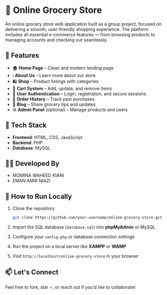 # 🛒 Online Grocery Store

An online grocery store web application built as a group project, focused on delivering a smooth, user-friendly shopping experience. The platform includes all essential e-commerce features — from browsing products to managing accounts and checking out seamlessly.


## 🌟 Features

* 🏠 **Home Page** – Clean and modern landing page
* ℹ️ **About Us** – Learn more about our store
* 🛍️ **Shop** – Product listings with categories
* 🛒 **Cart System** – Add, update, and remove items
* 👤 **User Authentication** – Login, registration, and secure sessions
* 🧾 **Order History** – Track past purchases
* 📰 **Blog** – Share grocery tips and updates
* ⚙️ **Admin Panel** (optional) – Manage products and users



## 🧰 Tech Stack

* **Frontend**: HTML, CSS, JavaScript
* **Backend**: PHP
* **Database**: MySQL



## 👨‍💻 Developed By

* MOMINA WAHEED KIANI
* EMAN AMIR NIAZI



## 📁 How to Run Locally

1. Clone the repository

   ```bash
   git clone https://github.com/your-username/online-grocery-store.git
   ```
2. Import the SQL database (`database.sql`) into **phpMyAdmin** or MySQL
3. Configure your `config.php` or database connection settings
4. Run the project on a local server like **XAMPP** or **WAMP**
5. Visit `http://localhost/online-grocery-store` in your browser



## 📫 Let's Connect

Feel free to fork, star ⭐, or reach out if you'd like to collaborate!

